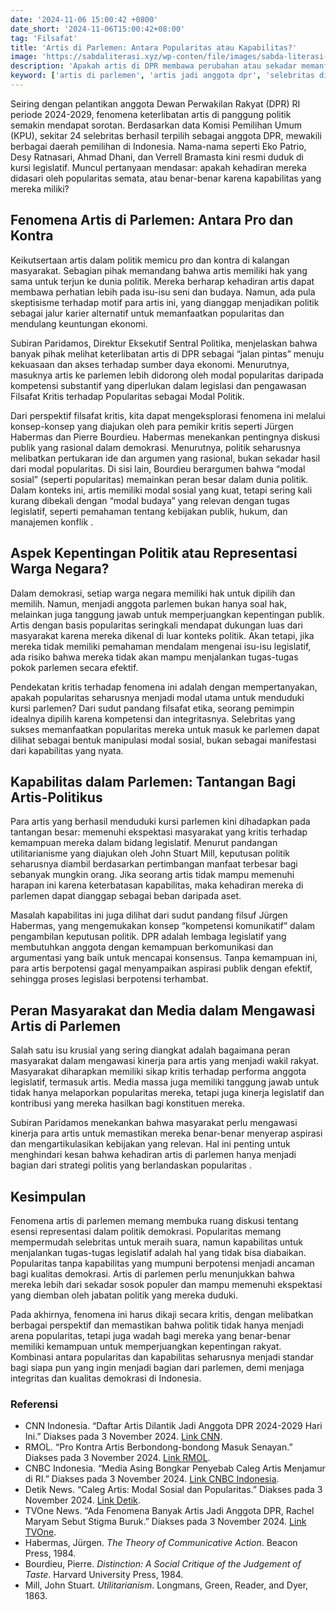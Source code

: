 ```yaml
---
date: '2024-11-06 15:00:42 +0800'
date_short: '2024-11-06T15:00:42+08:00'
tag: 'Filsafat'
title: 'Artis di Parlemen: Antara Popularitas atau Kapabilitas?'
image: 'https://sabdaliterasi.xyz/wp-conten/file/images/sabda-literasi-artis-di-parlemen-antara-popularitas-atau-kapabilitas.jpg'
description: 'Apakah artis di DPR membawa perubahan atau sekadar memanfaatkan popularitas? Artikel ini mengulas perdebatan kritis tentang peran selebritas di parlemen.'
keyword: ['artis di parlemen', 'artis jadi anggota dpr', 'selebritas di politik', 'popularitas artis di dpr', 'kapabilitas artis sebagai politisi', 'pro kontra artis di parlemen']
---
```

<p>Seiring dengan pelantikan anggota Dewan Perwakilan Rakyat (DPR) RI periode 2024-2029, fenomena keterlibatan artis di panggung politik semakin mendapat sorotan. Berdasarkan data Komisi Pemilihan Umum (KPU), sekitar 24 selebritas berhasil terpilih sebagai anggota DPR, mewakili berbagai daerah pemilihan di Indonesia. Nama-nama seperti Eko Patrio, Desy Ratnasari, Ahmad Dhani, dan Verrell Bramasta kini resmi duduk di kursi legislatif. Muncul pertanyaan mendasar: apakah kehadiran mereka didasari oleh popularitas semata, atau benar-benar karena kapabilitas yang mereka miliki?</p><h2><strong>Fenomena Artis di Parlemen: Antara Pro dan Kontra</strong></h2><p>Keikutsertaan artis dalam politik memicu pro dan kontra di kalangan masyarakat. Sebagian pihak memandang bahwa artis memiliki hak yang sama untuk terjun ke dunia politik. Mereka berharap kehadiran artis dapat membawa perhatian lebih pada isu-isu seni dan budaya. Namun, ada pula skeptisisme terhadap motif para artis ini, yang dianggap menjadikan politik sebagai jalur karier alternatif untuk memanfaatkan popularitas dan mendulang keuntungan ekonomi.</p><p>Subiran Paridamos, Direktur Eksekutif Sentral Politika, menjelaskan bahwa banyak pihak melihat keterlibatan artis di DPR sebagai “jalan pintas” menuju kekuasaan dan akses terhadap sumber daya ekonomi. Menurutnya, masuknya artis ke parlemen lebih didorong oleh modal popularitas daripada kompetensi substantif yang diperlukan dalam legislasi dan pengawasan Filsafat Kritis terhadap Popularitas sebagai Modal Politik.</p><p>Dari perspektif filsafat kritis, kita dapat mengeksplorasi fenomena ini melalui konsep-konsep yang diajukan oleh para pemikir kritis seperti Jürgen Habermas dan Pierre Bourdieu. Habermas menekankan pentingnya diskusi publik yang rasional dalam demokrasi. Menurutnya, politik seharusnya melibatkan pertukaran ide dan argumen yang rasional, bukan sekadar hasil dari modal popularitas. Di sisi lain, Bourdieu berargumen bahwa “modal sosial” (seperti popularitas) memainkan peran besar dalam dunia politik. Dalam konteks ini, artis memiliki modal sosial yang kuat, tetapi sering kali kurang dibekali dengan “modal budaya” yang relevan dengan tugas legislatif, seperti pemahaman tentang kebijakan publik, hukum, dan manajemen konflik .</p><h2><strong>Aspek Kepentingan Politik atau Representasi Warga Negara?</strong></h2><p>Dalam demokrasi, setiap warga negara memiliki hak untuk dipilih dan memilih. Namun, menjadi anggota parlemen bukan hanya soal hak, melainkan juga tanggung jawab untuk memperjuangkan kepentingan publik. Artis dengan basis popularitas seringkali mendapat dukungan luas dari masyarakat karena mereka dikenal di luar konteks politik. Akan tetapi, jika mereka tidak memiliki pemahaman mendalam mengenai isu-isu legislatif, ada risiko bahwa mereka tidak akan mampu menjalankan tugas-tugas pokok parlemen secara efektif.</p><p>Pendekatan kritis terhadap fenomena ini adalah dengan mempertanyakan, apakah popularitas seharusnya menjadi modal utama untuk menduduki kursi parlemen? Dari sudut pandang filsafat etika, seorang pemimpin idealnya dipilih karena kompetensi dan integritasnya. Selebritas yang sukses memanfaatkan popularitas mereka untuk masuk ke parlemen dapat dilihat sebagai bentuk manipulasi modal sosial, bukan sebagai manifestasi dari kapabilitas yang nyata.</p><h2><strong>Kapabilitas dalam Parlemen: Tantangan Bagi Artis-Politikus</strong></h2><p>Para artis yang berhasil menduduki kursi parlemen kini dihadapkan pada tantangan besar: memenuhi ekspektasi masyarakat yang kritis terhadap kemampuan mereka dalam bidang legislatif. Menurut pandangan utilitarianisme yang diajukan oleh John Stuart Mill, keputusan politik seharusnya diambil berdasarkan pertimbangan manfaat terbesar bagi sebanyak mungkin orang. Jika seorang artis tidak mampu memenuhi harapan ini karena keterbatasan kapabilitas, maka kehadiran mereka di parlemen dapat dianggap sebagai beban daripada aset.</p><p>Masalah kapabilitas ini juga dilihat dari sudut pandang filsuf Jürgen Habermas, yang mengemukakan konsep “kompetensi komunikatif” dalam pengambilan keputusan politik. DPR adalah lembaga legislatif yang membutuhkan anggota dengan kemampuan berkomunikasi dan argumentasi yang baik untuk mencapai konsensus. Tanpa kemampuan ini, para artis berpotensi gagal menyampaikan aspirasi publik dengan efektif, sehingga proses legislasi berpotensi terhambat.</p><h2><strong>Peran Masyarakat dan Media dalam Mengawasi Artis di Parlemen</strong></h2><p>Salah satu isu krusial yang sering diangkat adalah bagaimana peran masyarakat dalam mengawasi kinerja para artis yang menjadi wakil rakyat. Masyarakat diharapkan memiliki sikap kritis terhadap performa anggota legislatif, termasuk artis. Media massa juga memiliki tanggung jawab untuk tidak hanya melaporkan popularitas mereka, tetapi juga kinerja legislatif dan kontribusi yang mereka hasilkan bagi konstituen mereka.</p><p>Subiran Paridamos menekankan bahwa masyarakat perlu mengawasi kinerja para artis untuk memastikan mereka benar-benar menyerap aspirasi dan mengartikulasikan kebijakan yang relevan. Hal ini penting untuk menghindari kesan bahwa kehadiran artis di parlemen hanya menjadi bagian dari strategi politis yang berlandaskan popularitas .</p><h2><strong>Kesimpulan </strong></h2><p>Fenomena artis di parlemen memang membuka ruang diskusi tentang esensi representasi dalam politik demokrasi. Popularitas memang mempermudah selebritas untuk meraih suara, namun kapabilitas untuk menjalankan tugas-tugas legislatif adalah hal yang tidak bisa diabaikan. Popularitas tanpa kapabilitas yang mumpuni berpotensi menjadi ancaman bagi kualitas demokrasi. Artis di parlemen perlu menunjukkan bahwa mereka lebih dari sekadar sosok populer dan mampu memenuhi ekspektasi yang diemban oleh jabatan politik yang mereka duduki.</p><p>Pada akhirnya, fenomena ini harus dikaji secara kritis, dengan melibatkan berbagai perspektif dan memastikan bahwa politik tidak hanya menjadi arena popularitas, tetapi juga wadah bagi mereka yang benar-benar memiliki kemampuan untuk memperjuangkan kepentingan rakyat. Kombinasi antara popularitas dan kapabilitas seharusnya menjadi standar bagi siapa pun yang ingin menjadi bagian dari parlemen, demi menjaga integritas dan kualitas demokrasi di Indonesia.</p><h3>Referensi</h3><ul><li>CNN Indonesia. “Daftar Artis Dilantik Jadi Anggota DPR 2024-2029 Hari Ini.” Diakses pada 3 November 2024. <a href="https://www.cnnindonesia.com/hiburan/20241001090932-234-1150202/daftar-artis-dilantik-jadi-anggota-dpr-2024-2029-hari-ini" target="_blank" rel="nofollow noopener noreferrer">Link CNN</a>.</li><li>RMOL. “Pro Kontra Artis Berbondong-bondong Masuk Senayan.” Diakses pada 3 November 2024. <a href="https://rmol.id/politik/read/2024/10/02/639192/pro-kontra-artis-berbondong-bondong-masuk-senayan" target="_blank" rel="nofollow noopener noreferrer">Link RMOL</a>.</li><li>CNBC Indonesia. “Media Asing Bongkar Penyebab Caleg Artis Menjamur di RI.” Diakses pada 3 November 2024. <a href="https://www.cnbcindonesia.com/news/20240213174027-4-513933/media-asing-bongkar-penyebab-caleg-artis-menjamur-di-ri" target="_blank" rel="nofollow noopener noreferrer">Link CNBC Indonesia</a>.</li><li>Detik News. “Caleg Artis: Modal Sosial dan Popularitas.” Diakses pada 3 November 2024. <a href="https://news.detik.com/kolom/d-7216558/caleg-artis-modal-sosial-dan-popularitas" target="_blank" rel="nofollow noopener noreferrer">Link Detik</a>.</li><li>TVOne News. “Ada Fenomena Banyak Artis Jadi Anggota DPR, Rachel Maryam Sebut Stigma Buruk.” Diakses pada 3 November 2024. <a href="https://www.tvonenews.com/berita/nasional/252160-ada-fenomena-banyak-artis-jadi-anggota-dpr-rachel-maryam-sebut-stigma-buruk?page=all" target="_blank" rel="nofollow noopener noreferrer">Link TVOne</a>.</li><li>Habermas, Jürgen. <em>The Theory of Communicative Action</em>. Beacon Press, 1984.</li><li>Bourdieu, Pierre. <em>Distinction: A Social Critique of the Judgement of Taste</em>. Harvard University Press, 1984.</li><li>Mill, John Stuart. <em>Utilitarianism</em>. Longmans, Green, Reader, and Dyer, 1863.</li></ul>

